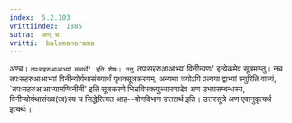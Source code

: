 ```yaml
---
index:  5.2.103
vrittiindex:  1885
sutra:  अण् च
vritti:  balamanorama 
---
```


अण्च। `तपःसहरुआआभ्यां मत्वर्थे' इति शेषः। ननु `तपःसहरुआआभ्यां विनीन्यणः' इत्येकमेव सूत्रमस्तु। नच तपःसहरुआआभ्यां विनीन्योर्यथासंख्यार्थं पृथक्सूत्रकरणम्, अन्यथा त्रयोऽपि प्रत्यया द्वाभ्यां स्युरिति वाच्यं, `तपःसहरुआआभ्यामण्विनीनी' इति सूत्रकरणे भिन्नविभक्त्युच्चारणादेव अण उभयसम्बन्धस्य, विनीन्योर्यथासंख्य(त्व)स्य च सिद्धेरित्यत आह--योगविभाग उत्तरार्थ इति। उत्तरसूत्रे अण एवानुवृत्त्यर्थ इत्यर्थः। 

